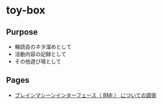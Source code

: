 # toy-box

## Purpose

- 輪読会のネタ溜めとして
- 活動内容の記録として
- その他遊び場として

## Pages

- [ブレインマシーンインターフェース（ BMI ） についての調査](./brain-machine-interface/)
